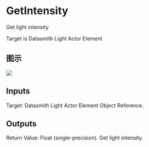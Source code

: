 # GetIntensity

Get light intensity

Target is Datasmith Light Actor Element

## 图示

![]($-20221218-18371292.png)

## Inputs

Target: Datasmith Light Actor Element Object Reference.  

## Outputs

Return Value: Float (single-precision). Get light intensity.


